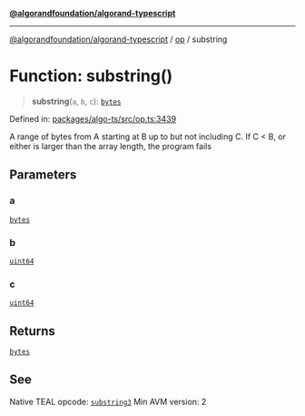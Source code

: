 [**@algorandfoundation/algorand-typescript**](../../../README.md)

***

[@algorandfoundation/algorand-typescript](../../../README.md) / [op](../README.md) / substring

# Function: substring()

> **substring**(`a`, `b`, `c`): [`bytes`](../../../type-aliases/bytes.md)

Defined in: [packages/algo-ts/src/op.ts:3439](https://github.com/algorandfoundation/puya-ts/blob/main/packages/algo-ts/src/op.ts#L3439)

A range of bytes from A starting at B up to but not including C. If C < B, or either is larger than the array length, the program fails

## Parameters

### a

[`bytes`](../../../type-aliases/bytes.md)

### b

[`uint64`](../../../type-aliases/uint64.md)

### c

[`uint64`](../../../type-aliases/uint64.md)

## Returns

[`bytes`](../../../type-aliases/bytes.md)

## See

Native TEAL opcode: [`substring3`](https://developer.algorand.org/docs/get-details/dapps/avm/teal/opcodes/v10/#substring3)
Min AVM version: 2
